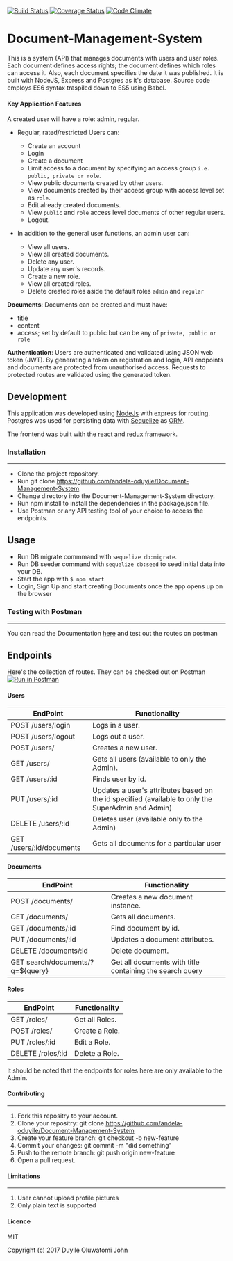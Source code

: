 [![Build Status](https://semaphoreci.com/api/v1/thecodingpoet/document-management-system-6/branches/chore-142496267-integrate-houndci/shields_badge.svg)](https://semaphoreci.com/thecodingpoet/document-management-system-6) [![Coverage Status](https://coveralls.io/repos/github/andela-oduyile/Document-Management-System/badge.svg)](https://coveralls.io/github/andela-oduyile/Document-Management-System) [![Code Climate](https://codeclimate.com/github/andela-oduyile/Document-Management-System/badges/gpa.svg)](https://codeclimate.com/github/andela-oduyile/Document-Management-System)

# Document-Management-System

This is a system (API) that manages documents with users and user roles. Each document defines access rights; the document defines which roles can access it. Also, each document specifies the date it was published. It is built with NodeJS, Express and Postgres as it's database.
Source code employs ES6 syntax traspiled down to ES5 using Babel.

#### Key Application Features
A created user will have a role: admin, regular.
- Regular, rated/restricted Users can:
    - Create an account
    - Login
    - Create a document
    - Limit access to a document by specifying an access group `i.e. public, private or role`.
    - View public documents created by other users.
    - View documents created by their access group with access level set as `role`.
    - Edit already created documents.
    - View `public` and `role` access level documents of other regular users.
    - Logout.

- In addition to the general user functions, an admin user can:
    - View all users.
    - View all created documents.
    - Delete any user.
    - Update any user's records.
    - Create a new role.
    - View all created roles.
    - Delete created roles aside the default roles `admin` and `regular`

**Documents**:
Documents can be created and must have:
- title
- content
- access; set by default to public but can be any of `private, public or role`


**Authentication**:
Users are authenticated and validated using JSON web token (JWT).
By generating a token on registration and login, API endpoints and documents are protected from unauthorised access.
Requests to protected routes are validated using the generated token.

## Development
This application was developed using [NodeJs](https://nodejs.org) with express for routing. Postgres was used for persisting data with [Sequelize](https://sequelizejs.org) as [ORM](https://en.wikipedia.org/wiki/Object-relational_mapping).

The frontend was built with the [react](https://facebook.github.io/react/) and [redux](reduxjs.org) framework.

### Installation
---

- Clone the project repository.
- Run git clone https://github.com/andela-oduyile/Document-Management-System.
- Change directory into the Document-Management-System directory.
- Run npm install to install the dependencies in the package.json file.
- Use Postman or any API testing tool of your choice to access the endpoints.

## Usage
- Run DB migrate commmand with `sequelize db:migrate`.
- Run DB seeder command with `sequelize db:seed` to seed initial data into your DB.
- Start the app with `$ npm start`
- Login, Sign Up and start creating Documents once the app opens up on the browser

### Testing with Postman
---

You can read the Documentation [here](https://document-man.herokuapp.com/doc) and test out the routes on postman


## Endpoints
Here's the collection of routes. They can be checked out on Postman
[![Run in Postman](https://run.pstmn.io/button.svg)](https://app.getpostman.com/run-collection/89b63da4a2a0c98485e7)

#### Users
EndPoint                      |   Functionality
------------------------------|------------------------
POST /users/login         |   Logs in a user.
POST /users/logout        |   Logs out a user.
POST /users/              |   Creates a new user.
GET /users/               |   Gets all users (available to only the Admin).
GET /users/:id           |   Finds user by id.
PUT /users/:id           |   Updates a user's attributes based on the id specified (available to only the SuperAdmin and Admin)
DELETE /users/:id        |   Deletes user (available only to the Admin)
GET /users/:id/documents   | Gets all documents for a particular user

#### Documents
EndPoint                      |   Functionality
------------------------------|------------------------
POST /documents/          |   Creates a new document instance.
GET /documents/           |   Gets all documents.
GET /documents/:id       |   Find document by id.
PUT /documents/:id       |   Updates a document attributes.
DELETE /documents/:id    |   Delete document.
GET search/documents/?q=${query} | Get all documents with title containing the search query

#### Roles
EndPoint                      |   Functionality
------------------------------|------------------------
GET /roles/               |   Get all Roles.
POST /roles/               |   Create a Role.
PUT /roles/:id               |   Edit a Role.
DELETE /roles/:id               |   Delete a Role.

It should be noted that the endpoints for roles here are only available to the Admin.

#### Contributing
---

1. Fork this repositry to your account.
2. Clone your repositry: git clone https://github.com/andela-oduyile/Document-Management-System
3. Create your feature branch: git checkout -b new-feature
4. Commit your changes: git commit -m "did something"
5. Push to the remote branch: git push origin new-feature
6. Open a pull request.

#### Limitations
---

1. User cannot upload profile pictures
2. Only plain text is supported

#### Licence
MIT

Copyright (c) 2017 Duyile Oluwatomi John